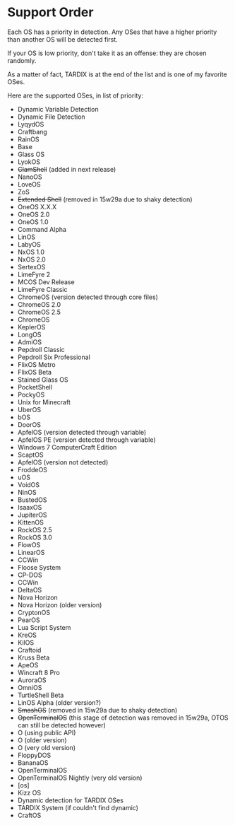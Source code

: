 # Support Order
Each OS has a priority in detection. Any OSes that have a higher priority than another OS will be detected first.

If your OS is low priority, don't take it as an offense: they are chosen randomly. 

As a matter of fact, TARDIX is at the end of the list and is one of my favorite OSes.

Here are the supported OSes, in list of priority:
- Dynamic Variable Detection
- Dynamic File Detection
- LyqydOS
- Craftbang
- RainOS
- Base
- Glass OS
- LyokOS
- ~~ClamShell~~ (added in next release)
- NanoOS
- LoveOS
- ZoS
- ~~Extended Shell~~ (removed in 15w29a due to shaky detection)
- OneOS X.X.X
- OneOS 2.0
- OneOS 1.0
- Command Alpha
- LinOS
- LabyOS
- NxOS 1.0
- NxOS 2.0
- SertexOS
- LimeFyre 2
- MCOS Dev Release
- LimeFyre Classic
- ChromeOS (version detected through core files)
- ChromeOS 2.0
- ChromeOS 2.5
- ChromeOS
- KeplerOS
- LongOS
- AdmiOS
- Pepdroll Classic
- Pepdroll Six Professional
- FlixOS Metro
- FlixOS Beta
- Stained Glass OS
- PocketShell
- PockyOS
- Unix for Minecraft
- UberOS
- bOS
- DoorOS
- ApfelOS (version detected through variable)
- ApfelOS PE (version detected through variable)
- Windows 7 ComputerCraft Edition
- ScaptOS
- ApfelOS (version not detected)
- FroddeOS
- uOS
- VoidOS
- NinOS
- BustedOS
- IsaaxOS
- JupiterOS
- KittenOS
- RockOS 2.5
- RockOS 3.0
- FlowOS
- LinearOS
- CCWin
- Floose System
- CP-DOS
- CCWin
- DeltaOS
- Nova Horizon
- Nova Horizon (older version)
- CryptonOS
- PearOS
- Lua Script System
- KreOS
- KilOS
- Craftoid
- Kruss Beta
- ApeOS
- Wincraft 8 Pro
- AuroraOS
- OmniOS
- TurtleShell Beta
- LinOS Alpha (older version?)
- ~~SmashOS~~ (removed in 15w29a due to shaky detection)
- ~~OpenTerminalOS~~ (this stage of detection was removed in 15w29a, OTOS can still be detected however)
- O (using public API)
- O (older version)
- O (very old version)
- FloppyDOS
- BananaOS
- OpenTerminalOS
- OpenTerminalOS Nightly (very old version)
- [os]
- Kizz OS
- Dynamic detection for TARDIX OSes
- TARDIX System (if couldn't find dynamic)
- CraftOS
